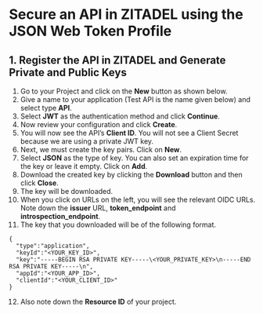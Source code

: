 # Secure an API in ZITADEL using the JSON Web Token Profile

## 1. Register the API in ZITADEL and Generate Private and Public Keys

1. Go to your Project and click on the **New** button as shown below. 
2.  Give a name to your application (Test API is the name given below) and select type **API**. 
3. Select **JWT** as the authentication method and click **Continue**.  
4. Now review your configuration and click **Create**. 
5. You will now see the API’s **Client ID**. You will not see a Client Secret because we are using a private JWT key. 
6. Next, we must create the key pairs. Click on **New**. 
7. Select **JSON** as the type of key. You can also set an expiration time for the key or leave it empty. Click on **Add**. 
8. Download the created key by clicking the **Download** button and then click **Close**. 
9. The key will be downloaded. 
10. When you click on URLs on the left, you will see the relevant OIDC URLs. Note down the **issuer** URL, **token_endpoint** and **introspection_endpoint**.
11. The key that you downloaded will be of the following format. 
```
{
  "type":"application",
  "keyId":"<YOUR_KEY_ID>",
  "key":"-----BEGIN RSA PRIVATE KEY-----\<YOUR_PRIVATE_KEY>\n-----END RSA PRIVATE KEY-----\n",
  "appId":"<YOUR_APP_ID>",
  "clientId":"<YOUR_CLIENT_ID>"
}
```
12. Also note down the **Resource ID** of your project. 



